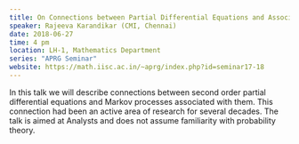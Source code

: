 ```yaml
---
title: On Connections between Partial Differential Equations and Associated Diffusion Processes
speaker: Rajeeva Karandikar (CMI, Chennai)
date: 2018-06-27
time: 4 pm
location: LH-1, Mathematics Department
series: "APRG Seminar"
website: https://math.iisc.ac.in/~aprg/index.php?id=seminar17-18
---
```

In this talk we will describe connections between second order partial differential equations and Markov processes associated with them. This connection had been an active area of research for several decades. The talk is aimed at Analysts and does not assume familiarity with probability theory. 
